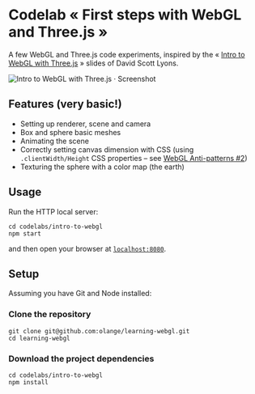 # Codelab « First steps with WebGL and Three.js »

A few WebGL and Three.js code experiments, inspired by the « [Intro to WebGL with Three.js](http://davidscottlyons.com/threejs-intro/) » slides of David Scott Lyons.

![Intro to WebGL with Three.js · Screenshot](https://user-images.githubusercontent.com/673088/42326923-c9b5bc30-806a-11e8-9b75-a1825e3cef07.png)

## Features (very basic!)

* Setting up renderer, scene and camera
* Box and sphere basic meshes
* Animating the scene
* Correctly setting canvas dimension with CSS (using `.clientWidth/Height` CSS properties – see [WebGL Anti-patterns #2](https://webglfundamentals.org/webgl/lessons/webgl-anti-patterns.html))
* Texturing the sphere with a color map (the earth)

## Usage

Run the HTTP local server:

```
cd codelabs/intro-to-webgl
npm start
```

and then open your browser at [`localhost:8080`](http://localhost:8080/).

## Setup

Assuming you have Git and Node installed:

### Clone the repository

```
git clone git@github.com:olange/learning-webgl.git
cd learning-webgl
```

### Download the project dependencies

```
cd codelabs/intro-to-webgl
npm install
````
